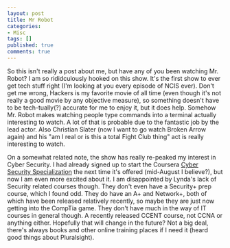 ```yaml
---
layout: post
title: Mr Robot
categories: 
- Misc
tags: []
published: true
comments: true
---
```


So this isn't really a post about me, but have any of you been watching Mr. Robot? I am so rididculously hooked on this show. It's the first show to ever get tech stuff right (I'm looking at you every episode of NCIS ever). Don't get me wrong, Hackers is my favorite movie of all time (even though it's not really a good movie by any objective measure), so something doesn't have to be tech-tually(?) accurate for me to enjoy it, but it does help. Somehow Mr. Robot makes watching people type commands into a terminal actually interesting to watch. A lot of that is probable due to the fantastic job by the lead actor. Also Christian Slater (now I want to go watch Broken Arrow again) and his "am I real or is this a total Fight Club thing" act is really interesting to watch.

On a somewhat related note, the show has really re-peaked my interest in Cyber Security. I had already signed up to start the Coursera <a href="https://www.coursera.org/specialization/cybersecurity/" target="_blank">Cyber Security Specialization</a> the next time it's offered (mid-August I believe?), but now I am even more excited about it. I am disappointed by Lynda's lack of Security related courses though. They don't even have a Security+ prep course, which I found odd. They do have an A+ and Network+, both of which have been released relatively recently, so maybe they are just now getting into the CompTia game. They don't have much in the way of IT courses in general though. A recently released CCENT course, not CCNA or anything either. Hopefully that will change in the future? Not a big deal, there's always books and other online training places if I need it (heard good things about Pluralsight).